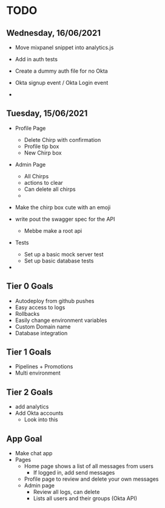 # TODO

## Wednesday, 16/06/2021

- Move mixpanel snippet into analytics.js
- Add in auth tests
- Create a dummy auth file for no Okta

- Okta signup event / Okta Login event
-




## Tuesday, 15/06/2021

- Profile Page
	- Delete Chirp with confirmation
	- Profile tip box
	- New Chirp box

- Admin Page
	- All Chirps
	- actions to clear
	- Can delete all chirps
	-


- Make the chirp box cute with an emoji
- write pout the swagger spec for the API
	- Mebbe make a root api
- Tests
	- Set up a basic mock server test
	- Set up basic database tests
-



## Tier 0 Goals
- Autodeploy from github pushes
- Easy access to logs
- Rollbacks
- Easily change environment variables
- Custom Domain name
- Database integration



## Tier 1 Goals
- Pipelines + Promotions
- Multi environment



## Tier 2 Goals
- add analytics
- Add Okta accounts
	- Look into this


## App Goal
- Make chat app
- Pages
	- Home page shows a list of all messages from users
		- If logged in, add send messages
	- Profile page to review and delete your own messages
	- Admin page
		- Review all logs, can delete
		- Lists all users and their groups (Okta API)

